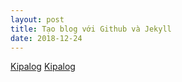 ```yaml
---
layout: post
title: Tạo blog với Github và Jekyll
date: 2018-12-24
---
```

[Kipalog](https://kipalog.com/posts/Tao-blog-ngon-lanh-tren-Github-du-khong-biet-ngon-ngu-Ruby-va-Liquid--Jekyll)
[Kipalog](https://kipalog.com/posts/Kinh-nghiem-tao-website-ca-nhan-voi-Jekyll---Github-pages)
